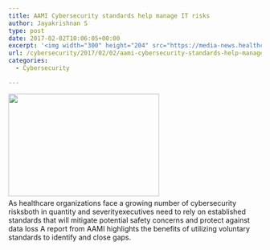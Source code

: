 ```yaml
---
title: AAMI Cybersecurity standards help manage IT risks
author: Jayakrishnan S
type: post
date: 2017-02-02T10:06:05+00:00
excerpt: '<img width="300" height="204" src="https://media-news.healthcareguys.com/wp-content/uploads/2017/02/AAMI_Cyber_1486029966-300x204.jpg" class="attachment-medium size-medium wp-post-image" alt="" style="display: block; margin-bottom: 5px; clear:both;max-width: 100%;" srcset="https://media-news.healthcareguys.com/wp-content/uploads/2017/02/AAMI_Cyber_1486029966-300x204.jpg 300w, https://media-news.healthcareguys.com/wp-content/uploads/2017/02/AAMI_Cyber_1486029966-100x68.jpg 100w, https://media-news.healthcareguys.com/wp-content/uploads/2017/02/AAMI_Cyber_1486029966.jpg 840w" sizes="(max-width: 300px) 100vw, 300px" />As healthcare organizations face a growing number of cybersecurity risksboth in quantity and severityexecutives need to rely on established standards that will mitigate potential safety concerns and protect against data loss A report from AAMI highlights the benefits of utilizing voluntary standards to identify and close gaps '
url: /cybersecurity/2017/02/02/aami-cybersecurity-standards-help-manage-it-risks/
categories:
  - Cybersecurity

---
```

<img width="300" height="204" src="https://media-news.healthcareguys.com/wp-content/uploads/2017/02/AAMI_Cyber_1486029966-300x204.jpg" class="attachment-medium size-medium wp-post-image" alt="" style="display: block; margin-bottom: 5px; clear:both;max-width: 100%;" srcset="https://media-news.healthcareguys.com/wp-content/uploads/2017/02/AAMI_Cyber_1486029966-300x204.jpg 300w, https://media-news.healthcareguys.com/wp-content/uploads/2017/02/AAMI_Cyber_1486029966-100x68.jpg 100w, https://media-news.healthcareguys.com/wp-content/uploads/2017/02/AAMI_Cyber_1486029966.jpg 840w" sizes="(max-width: 300px) 100vw, 300px" />As healthcare organizations face a growing number of cybersecurity risksboth in quantity and severityexecutives need to rely on established standards that will mitigate potential safety concerns and protect against data loss A report from AAMI highlights the benefits of utilizing voluntary standards to identify and close gaps.